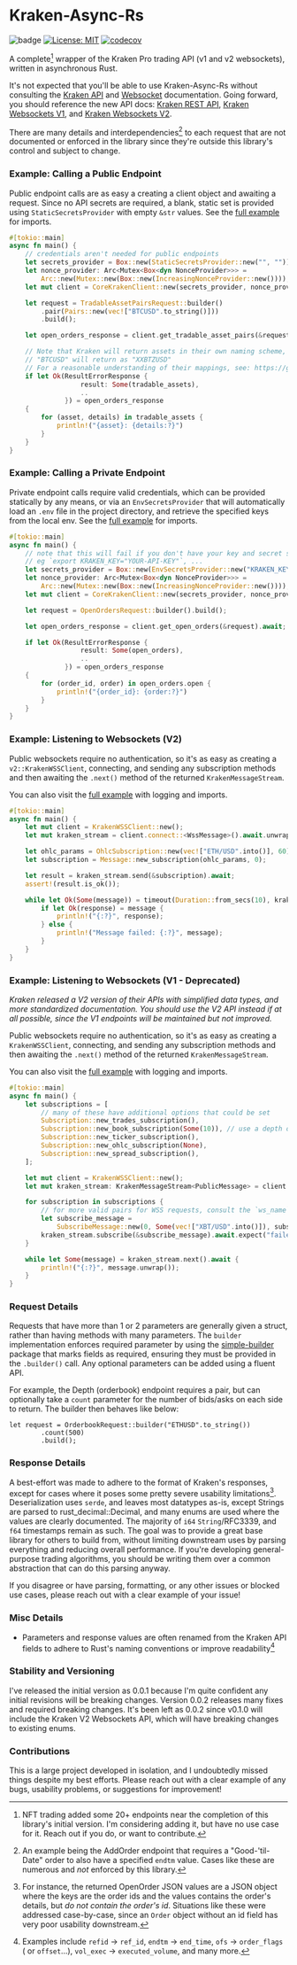 # Kraken-Async-Rs

![badge](https://github.com/Brendan-Blanchard/kraken-async-rs/actions/workflows/main.yml/badge.svg) [![License: MIT](https://img.shields.io/badge/License-MIT-yellow.svg)](https://opensource.org/licenses/MIT) [![codecov](https://codecov.io/gh/Brendan-Blanchard/kraken-async-rs/graph/badge.svg?token=30Y7BIDSNK)](https://codecov.io/gh/Brendan-Blanchard/kraken-async-rs)

A complete[^4] wrapper of the Kraken Pro trading API (v1 and v2 websockets), written in asynchronous Rust.

It's not expected that you'll be able to use Kraken-Async-Rs without consulting
the [Kraken API](https://docs.kraken.com/rest/#section/General-Usage)
and [Websocket](https://docs.kraken.com/websockets/#overview)
documentation. Going forward, you should reference the new API docs:
[Kraken REST API](https://docs.kraken.com/api/docs/rest-api/get-server-time),
[Kraken Websockets V1](https://docs.kraken.com/api/docs/websocket-v1/addorder),
and [Kraken Websockets V2](https://docs.kraken.com/api/docs/websocket-v2/add_order).

There are many details and interdependencies[^2] to each request that are not documented or enforced in
the library since they're outside this library's control and subject to change.

### Example: Calling a Public Endpoint

Public endpoint calls are as easy a creating a client object and awaiting a request. Since no API secrets are required,
a blank, static set is provided using `StaticSecretsProvider` with empty `&str` values. See
the [full example](examples/live_public_endpoint_request.rs) for imports.

```rust
#[tokio::main]
async fn main() {
    // credentials aren't needed for public endpoints
    let secrets_provider = Box::new(StaticSecretsProvider::new("", ""));
    let nonce_provider: Arc<Mutex<Box<dyn NonceProvider>>> =
        Arc::new(Mutex::new(Box::new(IncreasingNonceProvider::new())));
    let mut client = CoreKrakenClient::new(secrets_provider, nonce_provider);

    let request = TradableAssetPairsRequest::builder()
        .pair(Pairs::new(vec!["BTCUSD".to_string()]))
        .build();

    let open_orders_response = client.get_tradable_asset_pairs(&request).await;

    // Note that Kraken will return assets in their own naming scheme, e.g. a request for
    // "BTCUSD" will return as "XXBTZUSD"
    // For a reasonable understanding of their mappings, see: https://gist.github.com/brendano257/975a395d73a6d7bb53e53d292534d6af
    if let Ok(ResultErrorResponse {
                  result: Some(tradable_assets),
                  ..
              }) = open_orders_response
    {
        for (asset, details) in tradable_assets {
            println!("{asset}: {details:?}")
        }
    }
}
```

### Example: Calling a Private Endpoint

Private endpoint calls require valid credentials, which can be provided statically by any means, or via an
`EnvSecretsProvider` that will automatically load an `.env` file in the project directory, and retrieve the specified
keys from the local env. See the [full example](examples/live_open_orders_request.rs) for imports.

```rust
#[tokio::main]
async fn main() {
    // note that this will fail if you don't have your key and secret set to these env vars
    // eg `export KRAKEN_KEY="YOUR-API-KEY"`, ...
    let secrets_provider = Box::new(EnvSecretsProvider::new("KRAKEN_KEY", "KRAKEN_SECRET"));
    let nonce_provider: Arc<Mutex<Box<dyn NonceProvider>>> =
        Arc::new(Mutex::new(Box::new(IncreasingNonceProvider::new())));
    let mut client = CoreKrakenClient::new(secrets_provider, nonce_provider);

    let request = OpenOrdersRequest::builder().build();

    let open_orders_response = client.get_open_orders(&request).await;

    if let Ok(ResultErrorResponse {
                  result: Some(open_orders),
                  ..
              }) = open_orders_response
    {
        for (order_id, order) in open_orders.open {
            println!("{order_id}: {order:?}")
        }
    }
}
```

### Example: Listening to Websockets (V2)

Public websockets require no authentication, so it's as easy as creating a `v2::KrakenWSSClient`, connecting, and
sending any subscription methods and then awaiting the `.next()` method of the returned `KrakenMessageStream`.

You can also visit the [full example](examples/live_wss_ohlc_v2.rs) with logging and imports.

```rust
#[tokio::main]
async fn main() {
    let mut client = KrakenWSSClient::new();
    let mut kraken_stream = client.connect::<WssMessage>().await.unwrap();

    let ohlc_params = OhlcSubscription::new(vec!["ETH/USD".into()], 60);
    let subscription = Message::new_subscription(ohlc_params, 0);

    let result = kraken_stream.send(&subscription).await;
    assert!(result.is_ok());

    while let Ok(Some(message)) = timeout(Duration::from_secs(10), kraken_stream.next()).await {
        if let Ok(response) = message {
            println!("{:?}", response);
        } else {
            println!("Message failed: {:?}", message);
        }
    }
}
```

### Example: Listening to Websockets (V1 - Deprecated)

_Kraken released a V2 version of their APIs with simplified data types, and more standardized documentation.
You should use the V2 API instead if at all possible, since the V1 endpoints will be maintained but not improved._

Public websockets require no authentication, so it's as easy as creating a `KrakenWSSClient`, connecting, and sending
any subscription methods and then awaiting the `.next()` method of the returned `KrakenMessageStream`.

You can also visit the [full example](examples/live_public_wss_listening.rs) with logging and imports.

```rust
#[tokio::main]
async fn main() {
    let subscriptions = [
        // many of these have additional options that could be set
        Subscription::new_trades_subscription(),
        Subscription::new_book_subscription(Some(10)), // use a depth of 10 for simplicity
        Subscription::new_ticker_subscription(),
        Subscription::new_ohlc_subscription(None),
        Subscription::new_spread_subscription(),
    ];

    let mut client = KrakenWSSClient::new();
    let mut kraken_stream: KrakenMessageStream<PublicMessage> = client.connect().await.unwrap();

    for subscription in subscriptions {
        // for more valid pairs for WSS requests, consult the `ws_name` field of `get_tradable_asset_pairs`
        let subscribe_message =
            SubscribeMessage::new(0, Some(vec!["XBT/USD".into()]), subscription);
        kraken_stream.subscribe(&subscribe_message).await.expect("failed to subscribe");
    }

    while let Some(message) = kraken_stream.next().await {
        println!("{:?}", message.unwrap());
    }
}
```

### Request Details

Requests that have more than 1 or 2 parameters are generally given a struct, rather than having methods with many
parameters. The `builder` implementation enforces required parameter by using
the [simple-builder](https://crates.io/crates/simple-builder) package that marks
fields as required, ensuring they must be provided in the `.builder()` call. Any optional parameters can be added using
a fluent API.

For example, the Depth (orderbook) endpoint requires a pair, but can optionally take a `count` parameter for the number
of bids/asks on each side to return. The builder then behaves like below:

```
let request = OrderbookRequest::builder("ETHUSD".to_string())
        .count(500)
        .build();
```

### Response Details

A best-effort was made to adhere to the format of Kraken's responses, except for cases where it poses some pretty
severe usability limitations[^1]. Deserialization uses `serde`, and leaves most datatypes as-is, except Strings are
parsed to rust_decimal::Decimal, and many enums are used where the values are clearly documented. The majority of `i64`
`String`/RFC3339, and `f64` timestamps remain as such. The goal was to provide a great base library for others to
build from, without limiting downstream uses by parsing everything and reducing overall performance. If you're developing
general-purpose trading algorithms, you should be writing them over a common abstraction that can do this parsing
anyway.

If you disagree or have parsing, formatting, or any other issues or blocked use cases, please reach out with a clear
example of your issue!

### Misc Details

- Parameters and response values are often renamed from the Kraken API fields to adhere to Rust's naming conventions or
  improve readability[^3]

### Stability and Versioning

I've released the initial version as 0.0.1 because I'm quite confident any initial revisions will be breaking changes.
Version 0.0.2 releases many fixes and required breaking changes. It's been left as 0.0.2 since v0.1.0 will include the
Kraken V2 Websockets API, which will have breaking changes to existing enums.

### Contributions

This is a large project developed in isolation, and I undoubtedly missed things despite my best efforts. Please reach
out with a clear example of any bugs, usability problems, or suggestions for improvement!

[^1]: For instance, the returned OpenOrder JSON values are a JSON object where the keys are the order ids and the
values contains the order's details, but *do not contain the order's id*. Situations like these were addressed
case-by-case, since an `Order` object without an id field has very poor usability downstream.

[^2]: An example being the AddOrder endpoint that requires a "Good-'til-Date" order to also have a specified `endtm`
value. Cases like these are numerous and *not* enforced by this library.

[^3]: Examples include `refid` -> `ref_id`, `endtm` -> `end_time`, `ofs` -> `order_flags` (
or `offset`...), `vol_exec` -> `executed_volume`, and many more.

[^4]: NFT trading added some 20+ endpoints near the completion of this library's initial version. I'm considering adding
it, but have no use case for it. Reach out if you do, or want to contribute.